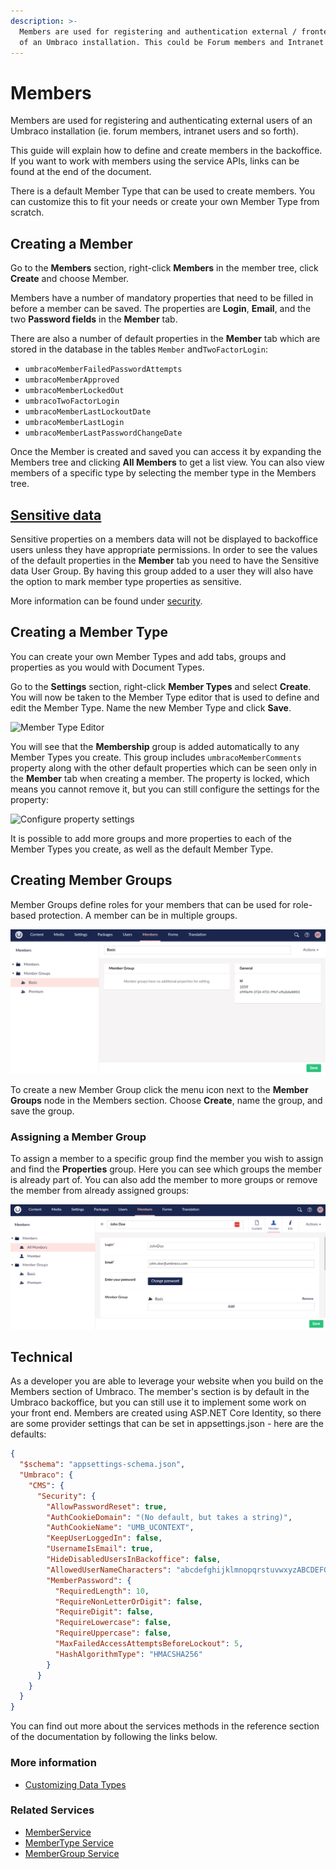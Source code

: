 ```yaml
---
description: >-
  Members are used for registering and authentication external / frontend users
  of an Umbraco installation. This could be Forum members and Intranet members.
---
```


# Members

Members are used for registering and authenticating external users of an Umbraco installation (ie. forum members, intranet users and so forth).

This guide will explain how to define and create members in the backoffice. If you want to work with members using the service APIs, links can be found at the end of the document.

There is a default Member Type that can be used to create members. You can customize this to fit your needs or create your own Member Type from scratch.

## Creating a Member

Go to the **Members** section, right-click **Members** in the member tree, click **Create** and choose Member.

Members have a number of mandatory properties that need to be filled in before a member can be saved. The properties are **Login**, **Email**, and the two **Password fields** in the **Member** tab.

There are also a number of default properties in the **Member** tab which are stored in the database in the tables `Member` and`TwoFactorLogin`:

* `umbracoMemberFailedPasswordAttempts`
* `umbracoMemberApproved`
* `umbracoMemberLockedOut`
* `umbracoTwoFactorLogin`
* `umbracoMemberLastLockoutDate`
* `umbracoMemberLastLogin`
* `umbracoMemberLastPasswordChangeDate`

Once the Member is created and saved you can access it by expanding the Members tree and clicking **All Members** to get a list view. You can also view members of a specific type by selecting the member type in the Members tree.

## [Sensitive data](../../reference/security/sensitive-data-on-members.md)

Sensitive properties on a members data will not be displayed to backoffice users unless they have appropriate permissions. In order to see the values of the default properties in the **Member** tab you need to have the Sensitive data User Group.
By having this group added to a user they will also have the option to mark member type properties as sensitive.

More information can be found under [security](../../reference/security/sensitive-data-on-members.md).

## Creating a Member Type

You can create your own Member Types and add tabs, groups and properties as you would with Document Types.

Go to the **Settings** section, right-click **Member Types** and select **Create**. You will now be taken to the Member Type editor that is used to define and edit the Member Type. Name the new Member Type and click **Save**.

![Member Type Editor](../../../../11/umbraco-cms/fundamentals/data/images/Member-Type-Editor\_new1.PNG)

You will see that the **Membership** group is added automatically to any Member Types you create. This group includes `umbracoMemberComments` property along with the other default properties which can be seen only in the **Member** tab when creating a member. The property is locked, which means you cannot remove it, but you can still configure the settings for the property:

![Configure property settings](../../../../11/umbraco-cms/fundamentals/data/images/member-type-property-settings\_new1.PNG)

It is possible to add more groups and more properties to each of the Member Types you create, as well as the default Member Type.

## Creating Member Groups

Member Groups define roles for your members that can be used for role-based protection. A member can be in multiple groups.

![Creating a Member Group](../../../../11/umbraco-cms/fundamentals/data/images/Member-group1.PNG)

To create a new Member Group click the menu icon next to the **Member Groups** node in the Members section. Choose **Create**, name the group, and save the group.

### Assigning a Member Group

To assign a member to a specific group find the member you wish to assign and find the **Properties** group. Here you can see which groups the member is already part of. You can also add the member to more groups or remove the member from already assigned groups:

![Assigning a Member Group](../../../../11/umbraco-cms/fundamentals/data/images/assign-member-group1.PNG)

## Technical

As a developer you are able to leverage your website when you build on the Members section of Umbraco. The member's section is by default in the Umbraco backoffice, but you can still use it to implement some work on your front end. Members are created using ASP.NET Core Identity, so there are some provider settings that can be set in appsettings.json - here are the defaults:

```json
{
  "$schema": "appsettings-schema.json",  
  "Umbraco": {
    "CMS": {      
      "Security": {
        "AllowPasswordReset": true,
        "AuthCookieDomain": "(No default, but takes a string)",
        "AuthCookieName": "UMB_UCONTEXT",
        "KeepUserLoggedIn": false,
        "UsernameIsEmail": true,
        "HideDisabledUsersInBackoffice": false,
        "AllowedUserNameCharacters": "abcdefghijklmnopqrstuvwxyzABCDEFGHIJKLMNOPQRSTUVWXYZ0123456789-._@+\\",
        "MemberPassword": {
          "RequiredLength": 10,
          "RequireNonLetterOrDigit": false,
          "RequireDigit": false,
          "RequireLowercase": false,
          "RequireUppercase": false,
          "MaxFailedAccessAttemptsBeforeLockout": 5,
          "HashAlgorithmType": "HMACSHA256"
        }
      }
    }
  }
}
```

You can find out more about the services methods in the reference section of the documentation by following the links below.

### More information

* [Customizing Data Types](data-types/)

### Related Services

* [MemberService](../../reference/management/services/memberservice.md)
* [MemberType Service](../../reference/management/services/membertypeservice.md)
* [MemberGroup Service](../../reference/management/services/membergroupservice.md)

<!-- ### Video tutorials

{% embed url="https://www.youtube.com/playlist?ab_channel=UmbracoLearningBase&list=PLgX62vUaGZsHYlNtXGSolK5_Tg0AMkQBA" %}
Playlist: Members in Umbraco
{% endembed %} -->
